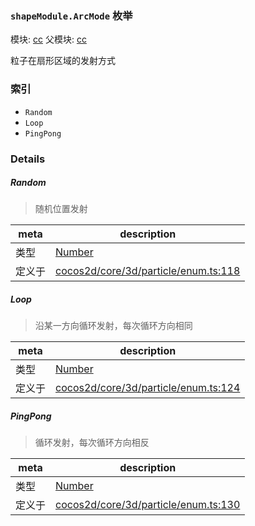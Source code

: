 ### `shapeModule.ArcMode` 枚举



模块: [cc](../modules/cc.md)
父模块: [cc](../modules/cc.md)


粒子在扇形区域的发射方式


### 索引
  - `Random`
  - `Loop`
  - `PingPong`

### Details


##### Random

> 随机位置发射

| meta | description |
|------|-------------|
| 类型 | <a href="https://developer.mozilla.org/en/JavaScript/Reference/Global_Objects/Number" class="crosslink external" target="_blank">Number</a> |
| 定义于 | [cocos2d/core/3d/particle/enum.ts:118](https://github.com/cocos-creator/engine/blob/ca662e1d8c009e4c070be6fb12c55967f9cdd6f6/cocos2d/core/3d/particle/enum.ts#L118) |



##### Loop

> 沿某一方向循环发射，每次循环方向相同

| meta | description |
|------|-------------|
| 类型 | <a href="https://developer.mozilla.org/en/JavaScript/Reference/Global_Objects/Number" class="crosslink external" target="_blank">Number</a> |
| 定义于 | [cocos2d/core/3d/particle/enum.ts:124](https://github.com/cocos-creator/engine/blob/ca662e1d8c009e4c070be6fb12c55967f9cdd6f6/cocos2d/core/3d/particle/enum.ts#L124) |



##### PingPong

> 循环发射，每次循环方向相反

| meta | description |
|------|-------------|
| 类型 | <a href="https://developer.mozilla.org/en/JavaScript/Reference/Global_Objects/Number" class="crosslink external" target="_blank">Number</a> |
| 定义于 | [cocos2d/core/3d/particle/enum.ts:130](https://github.com/cocos-creator/engine/blob/ca662e1d8c009e4c070be6fb12c55967f9cdd6f6/cocos2d/core/3d/particle/enum.ts#L130) |


